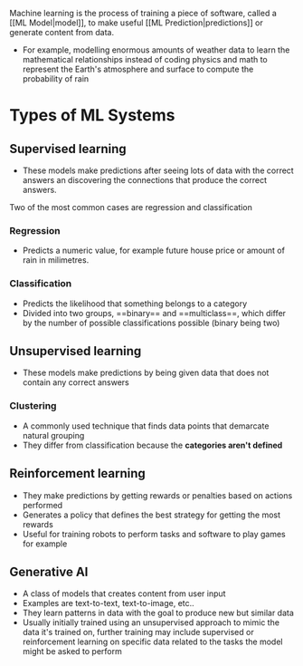 Machine learning is the process of training a piece of software, called a [[ML Model|model]], to make useful [[ML Prediction|predictions]] or generate content from data.
- For example, modelling enormous amounts of weather data to learn the mathematical relationships instead of coding physics and math to represent the Earth's atmosphere and surface to compute the probability of rain

# Types of ML Systems
## Supervised learning
- These models make predictions after seeing lots of data with the correct answers an discovering the connections that produce the correct answers.

Two of the most common cases are regression and classification
### Regression
- Predicts a numeric value, for example future house price or amount of rain in milimetres.
### Classification
- Predicts the likelihood that something belongs to a category
- Divided into two groups, ==binary== and ==multiclass==, which differ by the number of possible classifications possible (binary being two)

## Unsupervised learning
- These models make predictions by being given data that does not contain any correct answers
### Clustering
- A commonly used technique that finds data points that demarcate natural grouping
- They differ from classification because the **categories aren't defined**

## Reinforcement learning
- They make predictions by getting rewards or penalties based on actions performed
- Generates a policy that defines the best strategy for getting the most rewards
- Useful for training robots to perform tasks and software to play games for example

## Generative AI
- A class of models that creates content from user input
- Examples are text-to-text, text-to-image, etc..
- They learn patterns in data with the goal to produce new but similar data
- Usually initially trained using an unsupervised approach to mimic the data it's trained on, further training may include supervised or reinforcement learning on specific data related to the tasks the model might be asked to perform